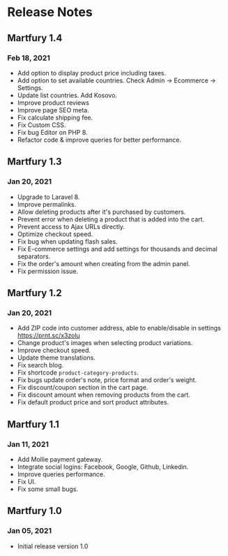 # Release Notes

<a name="version_1_4"></a>
## Martfury 1.4
### Feb 18, 2021
- Add option to display product price including taxes.
- Add option to set available countries. Check Admin -> Ecommerce -> Settings.
- Update list countries. Add Kosovo.
- Improve product reviews
- Improve page SEO meta.
- Fix calculate shipping fee.
- Fix Custom CSS.
- Fix bug Editor on PHP 8.
- Refactor code & improve queries for better performance.

<a name="version_1_3"></a>
## Martfury 1.3
### Jan 20, 2021
- Upgrade to Laravel 8.
- Improve permalinks.
- Allow deleting products after it's purchased by customers.
- Prevent error when deleting a product that is added into the cart.
- Prevent access to Ajax URLs directly.
- Optimize checkout speed.
- Fix bug when updating flash sales.
- Fix E-commerce settings and add settings for thousands and decimal separators.
- Fix the order's amount when creating from the admin panel.
- Fix permission issue.

<a name="version_1_2"></a>
## Martfury 1.2
### Jan 20, 2021
- Add ZIP code into customer address, able to enable/disable in settings https://prnt.sc/x3zolu
- Change product's images when selecting product variations.
- Improve checkout speed.
- Update theme translations.
- Fix search blog.
- Fix shortcode `product-category-products`.
- Fix bugs update order's note, price format and order's weight.
- Fix discount/coupon section in the cart page.
- Fix discount amount when removing products from the cart.
- Fix default product price and sort product attributes.

<a name="version_1_1"></a>
## Martfury 1.1
### Jan 11, 2021
- Add Mollie payment gateway.
- Integrate social logins: Facebook, Google, Github, Linkedin.
- Improve queries performance.
- Fix UI.
- Fix some small bugs.

<a name="version_1_0"></a>
## Martfury 1.0
### Jan 05, 2021
- Initial release version 1.0
